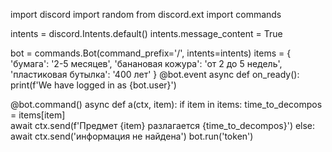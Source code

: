 import discord
import random
from discord.ext import commands

intents = discord.Intents.default()
intents.message_content = True

bot = commands.Bot(command_prefix='/', intents=intents)
items = {
        'бумага': '2-5 месяцев',
        'банановая кожура': 'от 2 до 5 недель',
        'пластиковая бутылка': '400 лет'
}
@bot.event
async def on_ready():
    print(f'We have logged in as {bot.user}')

@bot.command()
async def a(ctx, item):
    if item in items:
        time_to_decompos = items[item]    
        await ctx.send(f'Предмет {item} разлагается {time_to_decompos}')
    else:
        await ctx.send('информация не найдена')
bot.run('token')

